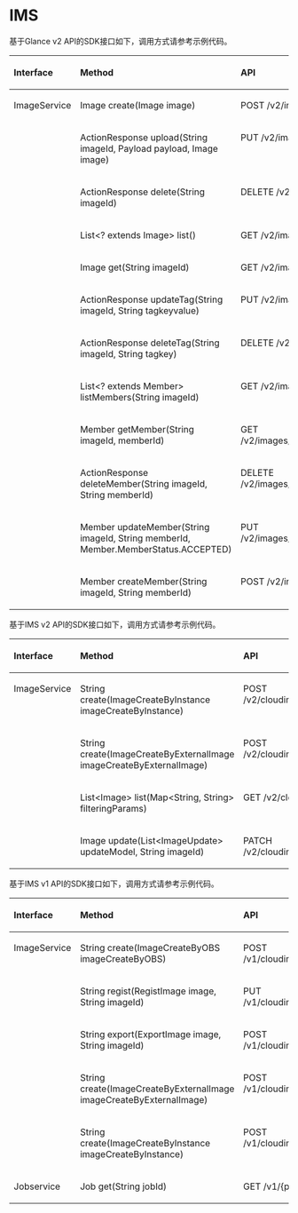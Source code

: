 # IMS<a name="sdk_11_0002"></a>

基于Glance v2 API的SDK接口如下，调用方式请参考示例代码。

<a name="table1963786"></a>
<table><thead align="left"><tr id="row26485815"><th class="cellrowborder" valign="top" width="29.44294429442944%" id="mcps1.1.4.1.1"><p id="p64976233"><a name="p64976233"></a><a name="p64976233"></a>Interface</p>
</th>
<th class="cellrowborder" valign="top" width="35.493549354935496%" id="mcps1.1.4.1.2"><p id="p28583536"><a name="p28583536"></a><a name="p28583536"></a>Method</p>
</th>
<th class="cellrowborder" valign="top" width="35.063506350635066%" id="mcps1.1.4.1.3"><p id="p33565108"><a name="p33565108"></a><a name="p33565108"></a>API</p>
</th>
</tr>
</thead>
<tbody><tr id="row34419228"><td class="cellrowborder" rowspan="12" valign="top" width="29.44294429442944%" headers="mcps1.1.4.1.1 "><p id="p36494097"><a name="p36494097"></a><a name="p36494097"></a>ImageService</p>
<p id="p1327118161118"><a name="p1327118161118"></a><a name="p1327118161118"></a></p>
</td>
<td class="cellrowborder" valign="top" width="35.493549354935496%" headers="mcps1.1.4.1.2 "><p id="p3231866"><a name="p3231866"></a><a name="p3231866"></a>Image create(Image image)</p>
</td>
<td class="cellrowborder" valign="top" width="35.063506350635066%" headers="mcps1.1.4.1.3 "><p id="p162011834193216"><a name="p162011834193216"></a><a name="p162011834193216"></a>POST /v2/images</p>
</td>
</tr>
<tr id="row7220417"><td class="cellrowborder" valign="top" headers="mcps1.1.4.1.1 "><p id="p47982876"><a name="p47982876"></a><a name="p47982876"></a>ActionResponse upload(String imageId, Payload payload, Image image)</p>
</td>
<td class="cellrowborder" valign="top" headers="mcps1.1.4.1.2 "><p id="p61407752"><a name="p61407752"></a><a name="p61407752"></a>PUT /v2/images/{image_id}/file</p>
</td>
</tr>
<tr id="row26571327"><td class="cellrowborder" valign="top" headers="mcps1.1.4.1.1 "><p id="p4793853"><a name="p4793853"></a><a name="p4793853"></a>ActionResponse delete(String imageId)</p>
</td>
<td class="cellrowborder" valign="top" headers="mcps1.1.4.1.2 "><p id="p52757779"><a name="p52757779"></a><a name="p52757779"></a>DELETE /v2/images/{image_id}</p>
</td>
</tr>
<tr id="row5057967"><td class="cellrowborder" valign="top" headers="mcps1.1.4.1.1 "><p id="p7042173"><a name="p7042173"></a><a name="p7042173"></a>List&lt;? extends Image&gt; list()</p>
</td>
<td class="cellrowborder" valign="top" headers="mcps1.1.4.1.2 "><p id="p33545144"><a name="p33545144"></a><a name="p33545144"></a>GET /v2/images</p>
</td>
</tr>
<tr id="row33470841"><td class="cellrowborder" valign="top" headers="mcps1.1.4.1.1 "><p id="p26783618"><a name="p26783618"></a><a name="p26783618"></a>Image get(String imageId)</p>
</td>
<td class="cellrowborder" valign="top" headers="mcps1.1.4.1.2 "><p id="p21989419"><a name="p21989419"></a><a name="p21989419"></a>GET /v2/images/{image_id}</p>
</td>
</tr>
<tr id="row51053199"><td class="cellrowborder" valign="top" headers="mcps1.1.4.1.1 "><p id="p41668450"><a name="p41668450"></a><a name="p41668450"></a>ActionResponse updateTag(String imageId, String tagkeyvalue)</p>
</td>
<td class="cellrowborder" valign="top" headers="mcps1.1.4.1.2 "><p id="p19701298"><a name="p19701298"></a><a name="p19701298"></a>PUT /v2/images/{image_id}/tags/{tag}</p>
</td>
</tr>
<tr id="row43093956"><td class="cellrowborder" valign="top" headers="mcps1.1.4.1.1 "><p id="p949529"><a name="p949529"></a><a name="p949529"></a>ActionResponse deleteTag(String imageId, String tagkey)</p>
</td>
<td class="cellrowborder" valign="top" headers="mcps1.1.4.1.2 "><p id="p9803039"><a name="p9803039"></a><a name="p9803039"></a>DELETE /v2/images/{image_id}/tags/{tag}</p>
</td>
</tr>
<tr id="row21118492"><td class="cellrowborder" valign="top" headers="mcps1.1.4.1.1 "><p id="p32876269"><a name="p32876269"></a><a name="p32876269"></a>List&lt;? extends Member&gt; listMembers(String imageId)</p>
</td>
<td class="cellrowborder" valign="top" headers="mcps1.1.4.1.2 "><p id="p45732164"><a name="p45732164"></a><a name="p45732164"></a>GET /v2/images/{image_id}/members</p>
</td>
</tr>
<tr id="row8936292"><td class="cellrowborder" valign="top" headers="mcps1.1.4.1.1 "><p id="p52751036"><a name="p52751036"></a><a name="p52751036"></a>Member getMember(String imageId, memberId)</p>
</td>
<td class="cellrowborder" valign="top" headers="mcps1.1.4.1.2 "><p id="p44975500"><a name="p44975500"></a><a name="p44975500"></a>GET /v2/images/{image_id}/members/{member_id}</p>
</td>
</tr>
<tr id="row2126321"><td class="cellrowborder" valign="top" headers="mcps1.1.4.1.1 "><p id="p38014313"><a name="p38014313"></a><a name="p38014313"></a>ActionResponse deleteMember(String imageId, String memberId)</p>
</td>
<td class="cellrowborder" valign="top" headers="mcps1.1.4.1.2 "><p id="p59260526"><a name="p59260526"></a><a name="p59260526"></a>DELETE /v2/images/{image_id}/members/{member_id}</p>
</td>
</tr>
<tr id="row35373287"><td class="cellrowborder" valign="top" headers="mcps1.1.4.1.1 "><p id="p46663997"><a name="p46663997"></a><a name="p46663997"></a>Member updateMember(String imageId, String memberId, Member.MemberStatus.ACCEPTED)</p>
</td>
<td class="cellrowborder" valign="top" headers="mcps1.1.4.1.2 "><p id="p21687383"><a name="p21687383"></a><a name="p21687383"></a>PUT /v2/images/{image_id}/members/{member_id}</p>
</td>
</tr>
<tr id="row1326684113"><td class="cellrowborder" valign="top" headers="mcps1.1.4.1.1 "><p id="p20666125713121"><a name="p20666125713121"></a><a name="p20666125713121"></a>Member createMember(String imageId, String memberId)</p>
</td>
<td class="cellrowborder" valign="top" headers="mcps1.1.4.1.2 "><p id="p2327380119"><a name="p2327380119"></a><a name="p2327380119"></a>POST /v2/images/{image_id}/members</p>
</td>
</tr>
</tbody>
</table>

基于IMS v2 API的SDK接口如下，调用方式请参考示例代码。

<a name="table411442315562"></a>
<table><thead align="left"><tr id="row311582365611"><th class="cellrowborder" valign="top" width="29.332933293329333%" id="mcps1.1.4.1.1"><p id="p7275744145815"><a name="p7275744145815"></a><a name="p7275744145815"></a>Interface</p>
</th>
<th class="cellrowborder" valign="top" width="35.81358135813581%" id="mcps1.1.4.1.2"><p id="p42761644205819"><a name="p42761644205819"></a><a name="p42761644205819"></a>Method</p>
</th>
<th class="cellrowborder" valign="top" width="34.85348534853485%" id="mcps1.1.4.1.3"><p id="p727634455818"><a name="p727634455818"></a><a name="p727634455818"></a>API</p>
</th>
</tr>
</thead>
<tbody><tr id="row1411522385618"><td class="cellrowborder" rowspan="4" valign="top" width="29.332933293329333%" headers="mcps1.1.4.1.1 "><p id="p1115162385612"><a name="p1115162385612"></a><a name="p1115162385612"></a>ImageService</p>
</td>
<td class="cellrowborder" valign="top" width="35.81358135813581%" headers="mcps1.1.4.1.2 "><p id="p438414291575"><a name="p438414291575"></a><a name="p438414291575"></a>String create(ImageCreateByInstance imageCreateByInstance)</p>
</td>
<td class="cellrowborder" valign="top" width="34.85348534853485%" headers="mcps1.1.4.1.3 "><p id="p16384102925711"><a name="p16384102925711"></a><a name="p16384102925711"></a>POST /v2/cloudimages/action</p>
</td>
</tr>
<tr id="row31151323205613"><td class="cellrowborder" valign="top" headers="mcps1.1.4.1.1 "><p id="p8384152995714"><a name="p8384152995714"></a><a name="p8384152995714"></a>String create(ImageCreateByExternalImage imageCreateByExternalImage)</p>
</td>
<td class="cellrowborder" valign="top" headers="mcps1.1.4.1.2 "><p id="p0384929165716"><a name="p0384929165716"></a><a name="p0384929165716"></a>POST /v2/cloudimages/action</p>
</td>
</tr>
<tr id="row5116152375611"><td class="cellrowborder" valign="top" headers="mcps1.1.4.1.1 "><p id="p33846292579"><a name="p33846292579"></a><a name="p33846292579"></a>List&lt;Image&gt; list(Map&lt;String, String&gt; filteringParams)</p>
</td>
<td class="cellrowborder" valign="top" headers="mcps1.1.4.1.2 "><p id="p63841729185713"><a name="p63841729185713"></a><a name="p63841729185713"></a>GET /v2/cloudimages</p>
</td>
</tr>
<tr id="row1411682335618"><td class="cellrowborder" valign="top" headers="mcps1.1.4.1.1 "><p id="p1038519290574"><a name="p1038519290574"></a><a name="p1038519290574"></a>Image update(List&lt;ImageUpdate&gt; updateModel, String imageId)</p>
</td>
<td class="cellrowborder" valign="top" headers="mcps1.1.4.1.2 "><p id="p3385122965714"><a name="p3385122965714"></a><a name="p3385122965714"></a>PATCH /v2/cloudimages/{image_id}</p>
</td>
</tr>
</tbody>
</table>

基于IMS v1 API的SDK接口如下，调用方式请参考示例代码。

<a name="table1563512445565"></a>
<table><thead align="left"><tr id="row1263618443565"><th class="cellrowborder" valign="top" width="29.762976297629763%" id="mcps1.1.4.1.1"><p id="p24265995"><a name="p24265995"></a><a name="p24265995"></a>Interface</p>
</th>
<th class="cellrowborder" valign="top" width="35.6035603560356%" id="mcps1.1.4.1.2"><p id="p19388612"><a name="p19388612"></a><a name="p19388612"></a>Method</p>
</th>
<th class="cellrowborder" valign="top" width="34.63346334633463%" id="mcps1.1.4.1.3"><p id="p26973745"><a name="p26973745"></a><a name="p26973745"></a>API</p>
</th>
</tr>
</thead>
<tbody><tr id="row18637124411567"><td class="cellrowborder" rowspan="5" valign="top" width="29.762976297629763%" headers="mcps1.1.4.1.1 "><p id="p4637444115610"><a name="p4637444115610"></a><a name="p4637444115610"></a>ImageService</p>
</td>
<td class="cellrowborder" valign="top" width="35.6035603560356%" headers="mcps1.1.4.1.2 "><p id="p364210506575"><a name="p364210506575"></a><a name="p364210506575"></a>String create(ImageCreateByOBS imageCreateByOBS)</p>
</td>
<td class="cellrowborder" valign="top" width="34.63346334633463%" headers="mcps1.1.4.1.3 "><p id="p12642165015712"><a name="p12642165015712"></a><a name="p12642165015712"></a>POST /v1/cloudimages/dataimages/action</p>
</td>
</tr>
<tr id="row663794415563"><td class="cellrowborder" valign="top" headers="mcps1.1.4.1.1 "><p id="p864285085719"><a name="p864285085719"></a><a name="p864285085719"></a>String regist(RegistImage image, String imageId)</p>
</td>
<td class="cellrowborder" valign="top" headers="mcps1.1.4.1.2 "><p id="p46421250105713"><a name="p46421250105713"></a><a name="p46421250105713"></a>PUT /v1/cloudimages/{image_id}/upload</p>
</td>
</tr>
<tr id="row13637184420562"><td class="cellrowborder" valign="top" headers="mcps1.1.4.1.1 "><p id="p136422050145717"><a name="p136422050145717"></a><a name="p136422050145717"></a>String export(ExportImage image, String imageId)</p>
</td>
<td class="cellrowborder" valign="top" headers="mcps1.1.4.1.2 "><p id="p1164265018579"><a name="p1164265018579"></a><a name="p1164265018579"></a>POST /v1/cloudimages/{image_id}/file</p>
</td>
</tr>
<tr id="row463720445564"><td class="cellrowborder" valign="top" headers="mcps1.1.4.1.1 "><p id="p864235045717"><a name="p864235045717"></a><a name="p864235045717"></a>String create(ImageCreateByExternalImage imageCreateByExternalImage)</p>
</td>
<td class="cellrowborder" valign="top" headers="mcps1.1.4.1.2 "><p id="p46428501571"><a name="p46428501571"></a><a name="p46428501571"></a>POST /v1/cloudimages/wholeimages/action</p>
</td>
</tr>
<tr id="row1163714411563"><td class="cellrowborder" valign="top" headers="mcps1.1.4.1.1 "><p id="p1864216507572"><a name="p1864216507572"></a><a name="p1864216507572"></a>String create(ImageCreateByInstance imageCreateByInstance)</p>
</td>
<td class="cellrowborder" valign="top" headers="mcps1.1.4.1.2 "><p id="p464345075712"><a name="p464345075712"></a><a name="p464345075712"></a>POST /v1/cloudimages/wholeimages/action</p>
</td>
</tr>
<tr id="row1363894417567"><td class="cellrowborder" valign="top" width="29.762976297629763%" headers="mcps1.1.4.1.1 "><p id="p9638154414569"><a name="p9638154414569"></a><a name="p9638154414569"></a>Jobservice</p>
</td>
<td class="cellrowborder" valign="top" width="35.6035603560356%" headers="mcps1.1.4.1.2 "><p id="p93111131582"><a name="p93111131582"></a><a name="p93111131582"></a>Job get(String jobId)</p>
</td>
<td class="cellrowborder" valign="top" width="34.63346334633463%" headers="mcps1.1.4.1.3 "><p id="p133171320582"><a name="p133171320582"></a><a name="p133171320582"></a>GET /v1/{project_id}/jobs/{job_id}</p>
</td>
</tr>
</tbody>
</table>

